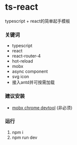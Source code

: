 # ts-react
typescript + react的简单起手模板

### 关键词
- typescript
- react
- react-router-4
- hot-reload
- mobx
- async component
- svg icon
- 接入antd并可按需加载

### 建议安装
- [mobx chrome devtool](https://chrome.google.com/webstore/detail/mobx-developer-tools/pfgnfdagidkfgccljigdamigbcnndkod) (非必须)

### 运行
1. npm i
2. npm run dev
